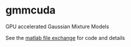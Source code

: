 gmmcuda
=======

GPU accelerated Gaussian Mixture Models

See the [matlab file exchange](https://www.mathworks.com/matlabcentral/fileexchange/24020-expectation-maximization-of-gaussian-mixture-models-via-cuda?s_tid=gn_loc_drop) for code and details
